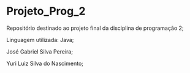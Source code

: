# Projeto_Prog_2
Repositório destinado ao projeto final da disciplina de programação 2;

Linguagem utilizada: Java; 

José Gabriel Silva Pereira;

Yuri Luiz Silva do Nascimento; 
